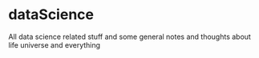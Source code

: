 dataScience
===========

All data science related stuff and some general notes and thoughts about life universe and everything
